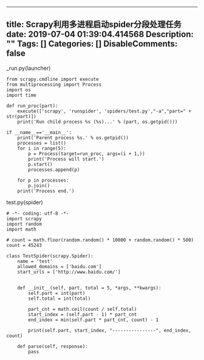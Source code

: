 
---
title: Scrapy利用多进程启动spider分段处理任务
date: 2019-07-04 01:39:04.414568
Description: ""
Tags: []
Categories: []
DisableComments: false
---
_run.py(launcher)

    
    
    from scrapy.cmdline import execute  
    from multiprocessing import Process  
    import os  
    import time  
      
    def run_proc(part):  
        execute(['scrapy', 'runspider', 'spiders/test.py',"-a","part=" + str(part)])  
        print('Run child process %s (%s)...' % (part, os.getpid()))  
      
    if __name__=='__main__':  
        print('Parent process %s.' % os.getpid())  
        processes = list()  
        for i in range(5):  
            p = Process(target=run_proc, args=(i + 1,))  
            print('Process will start.')  
            p.start()  
            processes.append(p)  
          
        for p in processes:  
            p.join()  
        print('Process end.')

  

test.py(spider)

    
    
    # -*- coding: utf-8 -*-  
    import scrapy  
    import random  
    import math  
      
    # count = math.floor(random.random() * 10000 + random.random() * 500)  
    count = 45243  
      
    class TestSpider(scrapy.Spider):  
        name = 'test'  
        allowed_domains = ['baidu.com']  
        start_urls = ['http://www.baidu.com/']  
      
      
        def __init__(self, part, total = 5, *args, **kwargs):  
            self.part = int(part)  
            self.total = int(total)  
      
            part_cnt = math.ceil(count / self.total)  
            start_index = (self.part - 1) * part_cnt  
            end_index = min(self.part * part_cnt, count) - 1  
      
            print(self.part, start_index, "----------------", end_index, count)  
              
        def parse(self, response):  
            pass

  


